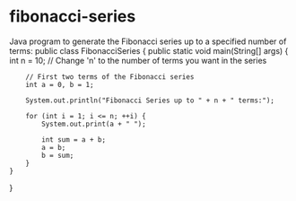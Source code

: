 # fibonacci-series
Java program to generate the Fibonacci series up to a specified number of terms:
public class FibonacciSeries {
    public static void main(String[] args) {
        int n = 10; // Change 'n' to the number of terms you want in the series

        // First two terms of the Fibonacci series
        int a = 0, b = 1;

        System.out.println("Fibonacci Series up to " + n + " terms:");

        for (int i = 1; i <= n; ++i) {
            System.out.print(a + " ");

            int sum = a + b;
            a = b;
            b = sum;
        }
    }
}

